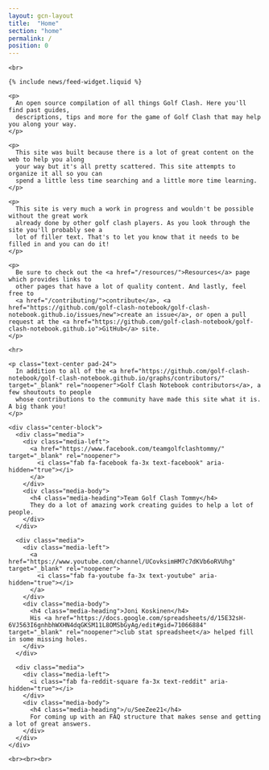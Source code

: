 ```yaml
---
layout: gcn-layout
title:  "Home"
section: "home"
permalink: /
position: 0
---
```


<div class="row">

  <div class="col-lg-8 col-lg-offset-2 col-md-10 col-md-offset-1 col-sm-12">

    <br>

    {% include news/feed-widget.liquid %}

    <p>
      An open source compilation of all things Golf Clash. Here you'll find past guides,
      descriptions, tips and more for the game of Golf Clash that may help you along your way.
    </p>

    <p>
      This site was built because there is a lot of great content on the web to help you along
      your way but it's all pretty scattered. This site attempts to organize it all so you can
      spend a little less time searching and a little more time learning.
    </p>

    <p>
      This site is very much a work in progress and wouldn't be possible without the great work
      already done by other golf clash players. As you look through the site you'll probably see a
      lot of filler text. That's to let you know that it needs to be filled in and you can do it!
    </p>

    <p>
      Be sure to check out the <a href="/resources/">Resources</a> page which provides links to
      other pages that have a lot of quality content. And lastly, feel free to
      <a href="/contributing/">contribute</a>, <a href="https://github.com/golf-clash-notebook/golf-clash-notebook.github.io/issues/new">create an issue</a>, or open a pull request at the <a href="https://github.com/golf-clash-notebook/golf-clash-notebook.github.io">GitHub</a> site.
    </p>

    <hr>

    <p class="text-center pad-24">
      In addition to all of the <a href="https://github.com/golf-clash-notebook/golf-clash-notebook.github.io/graphs/contributors/" target="_blank" rel="noopener">Golf Clash Notebook contributors</a>, a few shoutouts to people
      whose contributions to the community have made this site what it is. A big thank you!
    </p>

    <div class="center-block">
      <div class="media">
        <div class="media-left">
          <a href="https://www.facebook.com/teamgolfclashtommy/" target="_blank" rel="noopener">
            <i class="fab fa-facebook fa-3x text-facebook" aria-hidden="true"></i>
          </a>
        </div>
        <div class="media-body">
          <h4 class="media-heading">Team Golf Clash Tommy</h4>
          They do a lot of amazing work creating guides to help a lot of people.
        </div>
      </div>

      <div class="media">
        <div class="media-left">
          <a href="https://www.youtube.com/channel/UCovksimHM7c7dKVb6oRVUhg" target="_blank" rel="noopener">
            <i class="fab fa-youtube fa-3x text-youtube" aria-hidden="true"></i>
          </a>
        </div>
        <div class="media-body">
          <h4 class="media-heading">Joni Koskinen</h4>
          His <a href="https://docs.google.com/spreadsheets/d/15E32sH-6VJ563I6gnhbhWXHN4dqGKSM11L8OMSbGyAg/edit#gid=71066884" target="_blank" rel="noopener">club stat spreadsheet</a> helped fill in some missing holes.
        </div>
      </div>

      <div class="media">
        <div class="media-left">
          <i class="fab fa-reddit-square fa-3x text-reddit" aria-hidden="true"></i>
        </div>
        <div class="media-body">
          <h4 class="media-heading">/u/SeeZee21</h4>
          For coming up with an FAQ structure that makes sense and getting a lot of great answers.
        </div>
      </div>
    </div>

    <br><br><br>

  </div>

</div>
